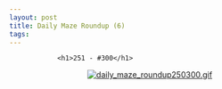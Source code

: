 ```yaml
---
layout: post
title: Daily Maze Roundup (6)
tags:
---
```



                <h1>251 - #300</h1>
<div style="text-align: center;"><a href='/uploads/daily_maze_roundup250300.gif' title='daily_maze_roundup250300.gif'><img src='/uploads/daily_maze_roundup250300.thumbnail.gif' alt='daily_maze_roundup250300.gif' /></a></div>
